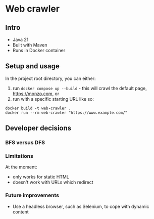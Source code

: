 # Web crawler

## Intro

- Java 21
- Built with Maven
- Runs in Docker container

## Setup and usage

In the project root directory, you can either:

1. run `docker compose up --build` - this will crawl the default page, https://monzo.com, or
2. run with a specific starting URL like so:
```
docker build -t web-crawler .
docker run --rm web-crawler "https://www.example.com/"
```

## Developer decisions

### BFS versus DFS

### Limitations

At the moment:

 - only works for static HTML
 - doesn't work with URLs which redirect

### Future improvements

 - Use a headless browser, such as Selenium, to cope with dynamic content